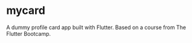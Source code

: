 # mycard

A dummy profile card app built with Flutter. 
Based on a course from The Flutter Bootcamp.
